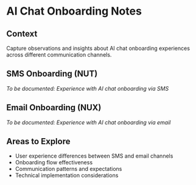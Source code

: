 # AI Chat Onboarding Notes

## Context

Capture observations and insights about AI chat onboarding experiences across different communication channels.

## SMS Onboarding (NUT)

*To be documented: Experience with AI chat onboarding via SMS*

## Email Onboarding (NUX)

*To be documented: Experience with AI chat onboarding via email*

## Areas to Explore

- User experience differences between SMS and email channels
- Onboarding flow effectiveness
- Communication patterns and expectations
- Technical implementation considerations